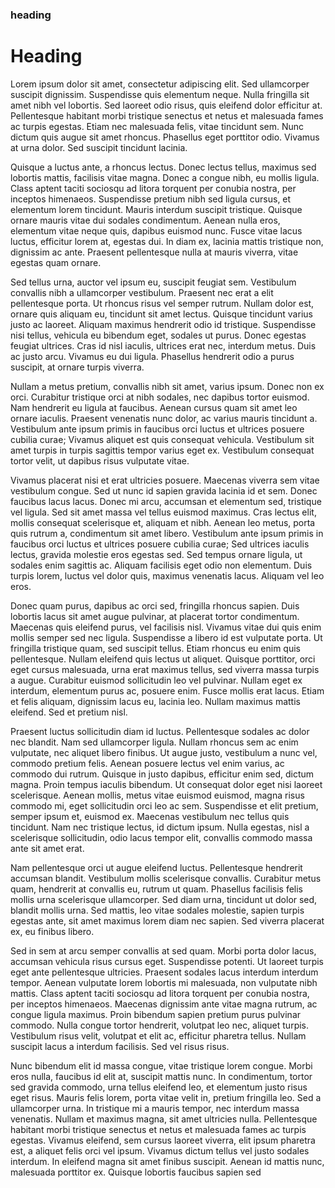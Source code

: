 ### heading
# **Heading**

Lorem ipsum dolor sit amet, consectetur adipiscing elit. Sed ullamcorper suscipit dignissim. Suspendisse quis elementum neque. Nulla fringilla sit amet nibh vel lobortis. Sed laoreet odio risus, quis eleifend dolor efficitur at. Pellentesque habitant morbi tristique senectus et netus et malesuada fames ac turpis egestas. Etiam nec malesuada felis, vitae tincidunt sem. Nunc dictum quis augue sit amet rhoncus. Phasellus eget porttitor odio. Vivamus at urna dolor. Sed suscipit tincidunt lacinia.

Quisque a luctus ante, a rhoncus lectus. Donec lectus tellus, maximus sed lobortis mattis, facilisis vitae magna. Donec a congue nibh, eu mollis ligula. Class aptent taciti sociosqu ad litora torquent per conubia nostra, per inceptos himenaeos. Suspendisse pretium nibh sed ligula cursus, et elementum lorem tincidunt. Mauris interdum suscipit tristique. Quisque ornare mauris vitae dui sodales condimentum. Aenean nulla eros, elementum vitae neque quis, dapibus euismod nunc. Fusce vitae lacus luctus, efficitur lorem at, egestas dui. In diam ex, lacinia mattis tristique non, dignissim ac ante. Praesent pellentesque nulla at mauris viverra, vitae egestas quam ornare.

Sed tellus urna, auctor vel ipsum eu, suscipit feugiat sem. Vestibulum convallis nibh a ullamcorper vestibulum. Praesent nec erat a elit pellentesque porta. Ut rhoncus risus vel semper rutrum. Nullam dolor est, ornare quis aliquam eu, tincidunt sit amet lectus. Quisque tincidunt varius justo ac laoreet. Aliquam maximus hendrerit odio id tristique. Suspendisse nisi tellus, vehicula eu bibendum eget, sodales ut purus. Donec egestas feugiat ultrices. Cras id nisl iaculis, ultrices erat nec, interdum metus. Duis ac justo arcu. Vivamus eu dui ligula. Phasellus hendrerit odio a purus suscipit, at ornare turpis viverra.

Nullam a metus pretium, convallis nibh sit amet, varius ipsum. Donec non ex orci. Curabitur tristique orci at nibh sodales, nec dapibus tortor euismod. Nam hendrerit eu ligula at faucibus. Aenean cursus quam sit amet leo ornare iaculis. Praesent venenatis nunc dolor, ac varius mauris tincidunt a. Vestibulum ante ipsum primis in faucibus orci luctus et ultrices posuere cubilia curae; Vivamus aliquet est quis consequat vehicula. Vestibulum sit amet turpis in turpis sagittis tempor varius eget ex. Vestibulum consequat tortor velit, ut dapibus risus vulputate vitae.

Vivamus placerat nisi et erat ultricies posuere. Maecenas viverra sem vitae vestibulum congue. Sed ut nunc id sapien gravida lacinia id et sem. Donec faucibus lacus lacus. Donec mi arcu, accumsan et elementum sed, tristique vel ligula. Sed sit amet massa vel tellus euismod maximus. Cras lectus elit, mollis consequat scelerisque et, aliquam et nibh. Aenean leo metus, porta quis rutrum a, condimentum sit amet libero. Vestibulum ante ipsum primis in faucibus orci luctus et ultrices posuere cubilia curae; Sed ultrices iaculis lectus, gravida molestie eros egestas sed. Sed tempus ornare ligula, ut sodales enim sagittis ac. Aliquam facilisis eget odio non elementum. Duis turpis lorem, luctus vel dolor quis, maximus venenatis lacus. Aliquam vel leo eros.

Donec quam purus, dapibus ac orci sed, fringilla rhoncus sapien. Duis lobortis lacus sit amet augue pulvinar, at placerat tortor condimentum. Maecenas quis eleifend purus, vel facilisis nisl. Vivamus vitae dui quis enim mollis semper sed nec ligula. Suspendisse a libero id est vulputate porta. Ut fringilla tristique quam, sed suscipit tellus. Etiam rhoncus eu enim quis pellentesque. Nullam eleifend quis lectus ut aliquet. Quisque porttitor, orci eget cursus malesuada, urna erat maximus tellus, sed viverra massa turpis a augue. Curabitur euismod sollicitudin leo vel pulvinar. Nullam eget ex interdum, elementum purus ac, posuere enim. Fusce mollis erat lacus. Etiam et felis aliquam, dignissim lacus eu, lacinia leo. Nullam maximus mattis eleifend. Sed et pretium nisl.

Praesent luctus sollicitudin diam id luctus. Pellentesque sodales ac dolor nec blandit. Nam sed ullamcorper ligula. Nullam rhoncus sem ac enim vulputate, nec aliquet libero finibus. Ut augue justo, vestibulum a nunc vel, commodo pretium felis. Aenean posuere lectus vel enim varius, ac commodo dui rutrum. Quisque in justo dapibus, efficitur enim sed, dictum magna. Proin tempus iaculis bibendum. Ut consequat dolor eget nisi laoreet scelerisque. Aenean mollis, metus vitae euismod euismod, magna risus commodo mi, eget sollicitudin orci leo ac sem. Suspendisse et elit pretium, semper ipsum et, euismod ex. Maecenas vestibulum nec tellus quis tincidunt. Nam nec tristique lectus, id dictum ipsum. Nulla egestas, nisl a scelerisque sollicitudin, odio lacus tempor elit, convallis commodo massa ante sit amet erat.

Nam pellentesque orci ut augue eleifend luctus. Pellentesque hendrerit accumsan blandit. Vestibulum mollis scelerisque convallis. Curabitur metus quam, hendrerit at convallis eu, rutrum ut quam. Phasellus facilisis felis mollis urna scelerisque ullamcorper. Sed diam urna, tincidunt ut dolor sed, blandit mollis urna. Sed mattis, leo vitae sodales molestie, sapien turpis egestas ante, sit amet maximus lorem diam nec sapien. Sed viverra placerat ex, eu finibus libero.

Sed in sem at arcu semper convallis at sed quam. Morbi porta dolor lacus, accumsan vehicula risus cursus eget. Suspendisse potenti. Ut laoreet turpis eget ante pellentesque ultricies. Praesent sodales lacus interdum interdum tempor. Aenean vulputate lorem lobortis mi malesuada, non vulputate nibh mattis. Class aptent taciti sociosqu ad litora torquent per conubia nostra, per inceptos himenaeos. Maecenas dignissim ante vitae magna rutrum, ac congue ligula maximus. Proin bibendum sapien pretium purus pulvinar commodo. Nulla congue tortor hendrerit, volutpat leo nec, aliquet turpis. Vestibulum risus velit, volutpat et elit ac, efficitur pharetra tellus. Nullam suscipit lacus a interdum facilisis. Sed vel risus risus.

Nunc bibendum elit id massa congue, vitae tristique lorem congue. Morbi eros nulla, faucibus id elit at, suscipit mattis nunc. In condimentum, tortor sed gravida commodo, urna tellus eleifend leo, et elementum justo risus eget risus. Mauris felis lorem, porta vitae velit in, pretium fringilla leo. Sed a ullamcorper urna. In tristique mi a mauris tempor, nec interdum massa venenatis. Nullam et maximus magna, sit amet ultricies nulla. Pellentesque habitant morbi tristique senectus et netus et malesuada fames ac turpis egestas. Vivamus eleifend, sem cursus laoreet viverra, elit ipsum pharetra est, a aliquet felis orci vel ipsum. Vivamus dictum tellus vel justo sodales interdum. In eleifend magna sit amet finibus suscipit. Aenean id mattis nunc, malesuada porttitor ex. Quisque lobortis faucibus sapien sed
